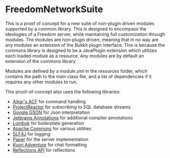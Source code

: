 [Aikar's ACF]: https://github.com/aikar/commands "Annotation Command Framework"
[ProjectReactor]: https://github.com/reactor/reactor-core "ProjectReactor"
[Google GSON]: https://github.com/google/gson "Google GSON"
[Jetbrains Annotations]: https://github.com/JetBrains/JetBrains.Annotations "JetBrains Annotations"
[Lombok]: https://github.com/projectlombok/lombok "Lombok"
[Apache Commons]: https://github.com/apache/commons-lang "Apache Commons"
[SLF4J]: https://github.com/qos-ch/slf4j "SLF4J"
[Paper]: https://github.com/PaperMC/Paper "Paper"
[Kyori Adventure]: https://github.com/KyoriPowered/adventure "Kyori Adventure"
[Reflections API]: https://github.com/ronmamo/reflections "Reflections API"

# FreedomNetworkSuite

This is a proof of concept for a new suite of non-plugin driven modules supported by a common library.
This is designed to encompass the ideologies of a Freedom server, while maintaining full customization through modules.
The modules are non-plugin driven, meaning that in no way are any modules an extension of the Bukkit plugin interface.
This is because the commons library is designed to be a JavaPlugin extension which utilizes each loaded module as a resource.
Any modules are by default an extension of the commons library. 

Modules are defined by a module.yml in the resources folder, which contains the path to the main class file, 
and a list of dependencies if it requires any other modules to run. 

This proof-of-concept also uses the following libraries:
 - [Aikar's ACF] for command handling
 - [ProjectReactor] for subscribing to SQL database streams
 - [Google GSON] for Json interpretation
 - [Jetbrains Annotations] for additional compiler annotations
 - [Lombok] for boilerplate generation
 - [Apache Commons] for various utilities
 - [SLF4J] for logging
 - [Paper] for the server implementation
 - [Kyori Adventure] for chat formatting
 - [Reflections API] for reflections
